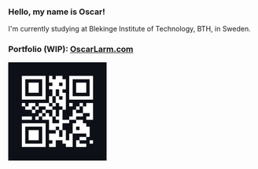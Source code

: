 ### Hello, my name is Oscar!
I'm currently studying at Blekinge Institute of Technology, BTH, in Sweden.

### Portfolio (WIP): [OscarLarm.com](https://OscarLarm.com)
<img align="left" width="200" height="200" src="https://github.com/OscarLarm/OscarLarm/blob/main/qr_website2.png?raw=true">

<!--
**OscarLarm/OscarLarm** is a ✨ _special_ ✨ repository because its `README.md` (this file) appears on your GitHub profile.

Here are some ideas to get you started:

- 🔭 I’m currently working on ...
- 🌱 I’m currently learning ...
- 👯 I’m looking to collaborate on ...
- 🤔 I’m looking for help with ...
- 💬 Ask me about ...
- 📫 How to reach me: ...
- 😄 Pronouns: ...
- ⚡ Fun fact: ...
-->
